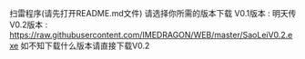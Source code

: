 扫雷程序(请先打开README.md文件)
请选择你所需的版本下载
V0.1版本 : 明天传
V0.2版本 : https://raw.githubusercontent.com/IMEDRAGON/WEB/master/SaoLeiV0.2.exe
如不知下载什么版本请直接下载V0.2

